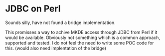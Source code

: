 # JDBC on Perl
Sounds silly, have not found a bridge implementation.

This promisses a way to achive MKDE access through JDBC from Perl if it would be available.
Obviously not something which is a common approach, supported and tested.
I do not feel the need to write some POC code for this. (would also need implentation of the bridge)

